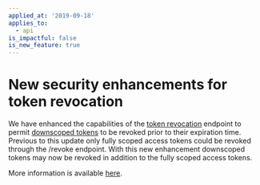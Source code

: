 ```yaml
---
applied_at: '2019-09-18'
applies_to:
  - api
is_impactful: false
is_new_feature: true
---
```


# New security enhancements for token revocation

We have enhanced the capabilities of the [token
revocation](endpoint://post-oauth2-revoke/) endpoint to permit
[downscoped tokens](guides://authentication/tokens/downscope) to be
revoked prior to their expiration time. Previous to this update only fully
scoped access tokens could be revoked through the /revoke endpoint. With this
new enhancement downscoped tokens may now be revoked in addition to the fully
scoped access tokens.

More information is available [here][blog_token_revocation].

[blog_token_revocation]: https://medium.com/box-developer-blog/new-security-enhancements-for-revoking-access-tokens-79b9960a7ce2
